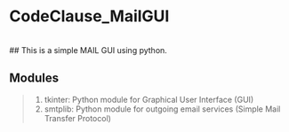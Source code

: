 # CodeClause_MailGUI
<br>
## This is a simple MAIL GUI using python.

## Modules
>1. tkinter: Python module for Graphical User Interface (GUI)
>2. smtplib: Python module for outgoing email services (Simple Mail Transfer Protocol)

